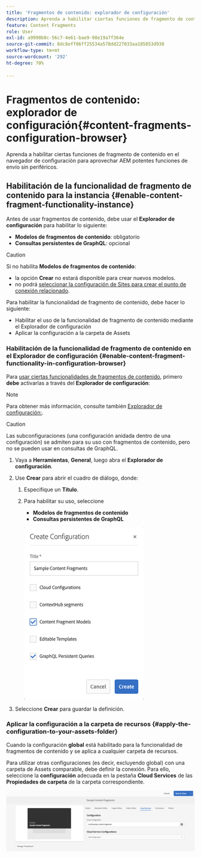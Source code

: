 ```yaml
---
title: 'Fragmentos de contenido: explorador de configuración'
description: Aprenda a habilitar ciertas funciones de fragmento de contenido en el navegador de configuración para aprovechar AEM potentes funciones de envío sin periféricos.
feature: Content Fragments
role: User
exl-id: a9990b0c-56c7-4e61-bae9-98e19a7f364e
source-git-commit: 8dc8eff86ff25534a578dd227033aa185853d930
workflow-type: tm+mt
source-wordcount: '292'
ht-degree: 70%

---
```


# Fragmentos de contenido: explorador de configuración{#content-fragments-configuration-browser}

Aprenda a habilitar ciertas funciones de fragmento de contenido en el navegador de configuración para aprovechar AEM potentes funciones de envío sin periféricos.

## Habilitación de la funcionalidad de fragmento de contenido para la instancia {#enable-content-fragment-functionality-instance}

Antes de usar fragmentos de contenido, debe usar el **Explorador de configuración** para habilitar lo siguiente:

* **Modelos de fragmentos de contenido**: obligatorio
* **Consultas persistentes de GraphQL**: opcional

>[!CAUTION]
>
>Si no habilita **Modelos de fragmentos de contenido**:
>
>* la opción **Crear** no estará disponible para crear nuevos modelos.
>* no podrá [seleccionar la configuración de Sites para crear el punto de conexión relacionado](/help/assets/content-fragments/graphql-api-content-fragments.md#enabling-graphql-endpoint).


Para habilitar la funcionalidad de fragmento de contenido, debe hacer lo siguiente:

* Habilitar el uso de la funcionalidad de fragmento de contenido mediante el Explorador de configuración
* Aplicar la configuración a la carpeta de Assets

### Habilitación de la funcionalidad de fragmento de contenido en el Explorador de configuración {#enable-content-fragment-functionality-in-configuration-browser}

Para [usar ciertas funcionalidades de fragmentos de contenido](#creating-a-content-fragment-model), primero **debe** activarlas a través del **Explorador de configuración**:

>[!NOTE]
>
>Para obtener más información, consulte también [Explorador de configuración:](/help/sites-administering/configurations.md#using-configuration-browser).

>[!CAUTION]
>
>Las subconfiguraciones (una configuración anidada dentro de una configuración) se admiten para su uso con fragmentos de contenido, pero no se pueden usar en consultas de GraphQL.

1. Vaya a **Herramientas**, **General**, luego abra el **Explorador de configuración**.

1. Use **Crear** para abrir el cuadro de diálogo, donde:

   1. Especifique un **Título**.
   1. Para habilitar su uso, seleccione
      * **Modelos de fragmentos de contenido**
      * **Consultas persistentes de GraphQL**

      ![Definir configuración](assets/cfm-conf-01.png)


1. Seleccione **Crear** para guardar la definición.

<!-- 1. Select the location appropriate to your website. -->

### Aplicar la configuración a la carpeta de recursos {#apply-the-configuration-to-your-assets-folder}

Cuando la configuración **global** está habilitado para la funcionalidad de fragmentos de contenido y se aplica a cualquier carpeta de recursos.

Para utilizar otras configuraciones (es decir, excluyendo global) con una carpeta de Assets comparable, debe definir la conexión. Para ello, seleccione la **configuración** adecuada en la pestaña **Cloud Services** de las **Propiedades de carpeta** de la carpeta correspondiente.

![Aplicar configuración](assets/cfm-conf-02.png)
